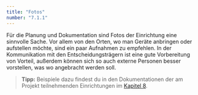 ```yaml
---
title: "Fotos"
number: "7.1.1"
---
```


Für die Planung und Dokumentation sind Fotos der Einrichtung eine sinnvolle Sache. Vor allem von den Orten, wo man Geräte anbringen oder aufstellen möchte, sind ein paar Aufnahmen zu empfehlen. In der Kommunikation mit den Entscheidungsträgern ist eine gute Vorbereitung von Vorteil, außerdem können sich so auch externe Personen besser vorstellen, was wo angebracht werden soll. 

> **Tipp:** Beispiele dazu findest du in den Dokumentationen der am Projekt teilnehmenden Einrichtungen im <a href="#chapter-8">Kapitel 8</a>.

